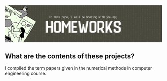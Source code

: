 ![This is an image](3.png)

What are the contents of these projects?
---
I compiled the term papers given in the numerical methods in computer engineering course.
